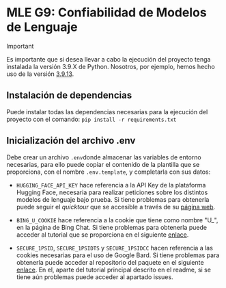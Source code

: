 # MLE G9: Confiabilidad de Modelos de Lenguaje

> [!IMPORTANT]  
> Es importante que si desea llevar a cabo la ejecución del proyecto tenga instalada la versión 3.9.X de Python. Nosotros, por ejemplo, hemos hecho uso de la versión [3.9.13](https://www.python.org/downloads/release/python-3913/).

## Instalación de dependencias

Puede instalar todas las dependencias necesarias para la ejecución del proyecto con el comando: `pip install -r requirements.txt`

## Inicialización del archivo .env

Debe crear un archivo `.env`donde almacenar las variables de entorno necesarias, para ello puede copiar el contenido de la plantilla que se proporciona, con el nombre `.env.template`, y completarla con sus datos:

- `HUGGING_FACE_API_KEY` hace referencia a la API Key de la plataforma Hugging Face, necesaria para realizar peticiones sobre los distintos modelos de lenguaje bajo prueba. Si tiene problemas para obtenerla puede seguir el _quicktour_ que se accesible a través de su [página web](https://huggingface.co/docs/api-inference/quicktour).

- `BING_U_COOKIE` hace referencia a la cookie que tiene como nombre "U\_", en la página de Bing Chat. Si tiene problemas para obtenerla puede acceder al tutorial que se proporciona en el siguiente [enlace](https://www.youtube.com/watch?v=u0BzcbP1AVw&ab_channel=snuowCh).

- `SECURE_1PSID`, `SECURE_1PSIDTS` y `SECURE_1PSIDCC` hacen referencia a las cookies necesarias para el uso de Google Bard. Si tiene problemas para obtenerla puede acceder al repositorio del paquete en el siguiente [enlace](https://github.com/dsdanielpark/Bard-API). En el, aparte del tutorial principal descrito en el readme, si se tiene aún problemas puede acceder al apartado issues.

